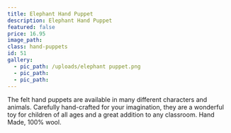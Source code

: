 ```yaml
---
title: Elephant Hand Puppet
description: Elephant Hand Puppet
featured: false
price: 16.95
image_path:
class: hand-puppets
id: 51
gallery:
  - pic_path: /uploads/elephant puppet.png
  - pic_path:
  - pic_path:
---
```



The felt hand puppets are available in many different characters and animals. Carefully hand-crafted for your imagination, they are a wonderful toy for children of all ages and a great addition to any classroom. Hand Made, 100% wool.
